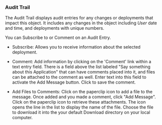 ### Audit Trail

The Audit Trail displays audit entries for any changes or deployments that impact this object. It includes any changes in the object including _User_ date and time, and deployments with unique numbers.

You can Subscribe to or Comment on an Audit Entry.

- Subscribe: Allows you to receive information about the selected deployment.

- Comment: Add information by clicking on the 'Comment' link within a text entry field. There is a field above the list labeled "Say something about this Application" that can have comments placed into it, and files can be attached to the comment as well. Enter text into this field to activate the Add Message button. Click to save the comment.

- Add Files to Comments: Click on the paperclip icon to add a file to the message. Once added and you made a comment, click "Add Message". Click on the paperclip icon to retrieve these attachments. The icon opens the line in the list to display the name of the file. Choose the file to download it into the your default Download directory on your local computer.
